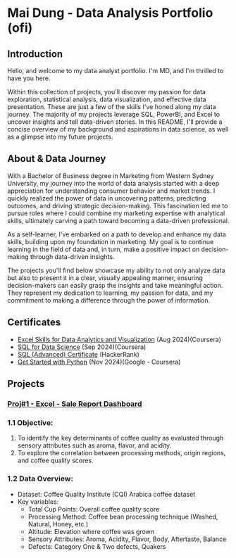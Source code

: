 # Mai Dung - Data Analysis Portfolio (ofi)
## Introduction
Hello, and welcome to my data analyst portfolio. I'm MD, and I'm thrilled to have you here.

Within this collection of projects, you'll discover my passion for data exploration, statistical analysis, data visualization, and effective data presentation. These are just a few of the skills I've honed along my data journey. The majority of my projects leverage SQL, PowerBI, and Excel to uncover insights and tell data-driven stories. In this README, I'll provide a concise overview of my background and aspirations in data science, as well as a glimpse into my future projects.

## About & Data Journey
With a Bachelor of Business degree in Marketing from Western Sydney University, my journey into the world of data analysis started with a deep appreciation for understanding consumer behavior and market trends. I quickly realized the power of data in uncovering patterns, predicting outcomes, and driving strategic decision-making. This fascination led me to pursue roles where I could combine my marketing expertise with analytical skills, ultimately carving a path toward becoming a data-driven professional.

As a self-learner, I've embarked on a path to develop and enhance my data skills, building upon my foundation in marketing. My goal is to continue learning in the field of data and, in turn, make a positive impact on decision-making through data-driven insights.

The projects you'll find below showcase my ability to not only analyze data but also to present it in a clear, visually appealing manner, ensuring decision-makers can easily grasp the insights and take meaningful action. They represent my dedication to learning, my passion for data, and my commitment to making a difference through the power of information.

## Certificates
* [Excel Skills for Data Analytics and Visualization](https://www.coursera.org/account/accomplishments/specialization/HFE4M8YWI0XV) (Aug 2024)(Coursera)
* [SQL for Data Science](https://www.coursera.org/account/accomplishments/records/8S6C9EM1TBI2) (Sep 2024)(Coursera)
* [SQL (Advanced) Certificate](https://www.hackerrank.com/certificates/ab0baeea5bec) (HackerRank) 
* [Get Started with Python](https://www.coursera.org/account/accomplishments/verify/PWQAJ3Z9C32X) (Nov 2024)(Google - Coursera) 

## Projects
### [Proj#1 - Excel - Sale Report Dashboard](https://github.com/mtdzzz/MD-Data-Analysis-Portfolio/tree/main/Proj%231%20-%20Excel%20-%20Sale%20Report%20Dashboard)
### 1.1	Objective:   
1. To identify the key determinants of coffee quality as evaluated through sensory attributes such as aroma, flavor, and acidity.
2. To explore the correlation between processing methods, origin regions, and coffee quality scores. 
### 1.2	Data Overview:
- Dataset: Coffee Quality Institute (CQI) Arabica coffee dataset
- Key variables:
  + Total Cup Points: Overall coffee quality score
  + Processing Method: Coffee bean processing technique (Washed, Natural, Honey, etc.)
  + Altitude: Elevation where coffee was grown
  + Sensory Attributes: Aroma, Acidity, Flavor, Body, Aftertaste, Balance
  + Defects: Category One & Two defects, Quakers

